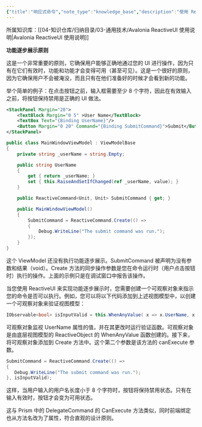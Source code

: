 ```yaml
---
{"title":"响应式命令","note_type":"knowledge_base","description":"使用 ReactiveUI 的 ReactiveCommand 来实现 UI 的功能逐步展示原则","tags":["avalonia","dotnet","MVVM","ReactiveUI","WPF"],"create_time":"2024-08-15","update_time":"2025-02-19","dg-home":false,"dg-publish":true,"aliase":[],"knowledge_type":"通用技术","root":"Avalonia ReactiveUI 使用说明","permalink":"/04-知识仓库/知识单元/03-通用技术/Avalonia ReactiveUI 使用说明/响应式命令/","dgPassFrontmatter":true,"noteIcon":"","created":"2024-08-15","updated":"2025-02-19"}
---
```



所属知识库：[[04-知识仓库/归纳目录/03-通用技术/Avalonia ReactiveUI 使用说明\|Avalonia ReactiveUI 使用说明]]

**功能逐步展示原则**

这是一个非常重要的原则，它确保用户能够正确地通过您的 UI 进行操作，因为只有在它们有效时，功能和功能才会变得可用（甚至可见）。这是一个很好的原则，因为它确保用户不会被淹没，而且只有在他们准备好的时候才会看到新的功能。

举个简单的例子：在点击按钮之前，输入框需要至少 8 个字符，因此在有效输入之前，将按钮保持禁用是正确的 UI 做法。

```xml
<StackPanel Margin="20">
    <TextBlock Margin="0 5" >User Name</TextBlock>
    <TextBox Text="{Binding UserName}"/>
    <Button Margin="0 20" Command="{Binding SubmitCommand}">Submit</Button>
</StackPanel>
```

```csharp
public class MainWindowViewModel : ViewModelBase
{
    private string _userName = string.Empty;

    public string UserName
    {
        get { return _userName; }
        set { this.RaiseAndSetIfChanged(ref _userName, value); }
    }

    public ReactiveCommand<Unit, Unit> SubmitCommand { get; }

    public MainWindowViewModel()
    {
        SubmitCommand = ReactiveCommand.Create(() => 
        {
            Debug.WriteLine("The submit command was run.");
        }); 
    }
}
```

这个 ViewModel 还没有执行功能逐步展示。SubmitCommand 被声明为没有参数和结果（void）。Create 方法的同步操作参数是您在命令运行时（用户点击按钮时）执行的操作。上面的示例只是在调试窗口中报告该操作。

当您使用 ReactiveUI 来实现功能逐步展示时，您需要创建一个可观察对象来指示您的命令是否可以执行。例如，您可以将以下代码添加到上述视图模型中，以创建一个可观察对象来验证视图模型：

```csharp
IObservable<bool> isInputValid = this.WhenAnyValue( x => x.UserName, x => !string.IsNullOrWhiteSpace(x) && x.Length > 7 );
```

可观察对象监视 UserName 属性的值，并在其更改时运行验证函数。可观察对象是由底层视图模型的 ReactiveObject 的 WhenAnyValue 函数创建的。接下来，将可观察对象添加到 Create 方法中。这个第二个参数是该方法的 canExecute 参数。

```csharp
SubmitCommand = ReactiveCommand.Create(() => 
{
   Debug.WriteLine("The submit command was run.");
}, isInputValid);
```

这样，当用户输入的用户名长度小于 8 个字符时，按钮将保持禁用状态。只有在输入有效时，按钮才会变为可用状态。

这与 Prism 中的 DelegateCommand 的 CanExecute 方法类似，同时前端绑定也从方法名改为了属性，符合直观的设计原则。
